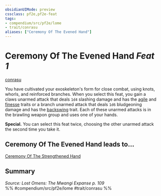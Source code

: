 ```yaml
---
obsidianUIMode: preview
cssclass: pf2e,pf2e-feat
tags:
- compendium/src/pf2e/lome
- trait/conrasu
aliases: ["Ceremony Of The Evened Hand"]
---
```

# Ceremony Of The Evened Hand  *Feat 1*  
[conrasu](conrasu-loag.md "Conrasu Ancestry & Heritage Trait")  


You have cultivated your exoskeleton's form for close combat, using knots, whorls, and reinforced branches. When you select this feat, you gain a claws unarmed attack that deals `1d4` slashing damage and has the [agile](agile.md "Agile Weapon Trait") and [finesse](finesse.md "Finesse Weapon Trait") traits or a branch unarmed attack that deals `1d6` bludgeoning damage and has the [backswing](backswing.md "Backswing Weapon Trait") trait. Each of these unarmed attacks is in the brawling weapon group and uses one of your hands.

**Special.** You can select this feat twice, choosing the other unarmed attack the second time you take it.

## Ceremony Of The Evened Hand leads to...

[Ceremony Of The Strengthened Hand](ceremony-of-the-strengthened-hand-lome.md)

## Summary

*Source: Lost Omens: The Mwangi Expanse p. 109*  
%% #compendium/src/pf2e/lome #trait/conrasu %%